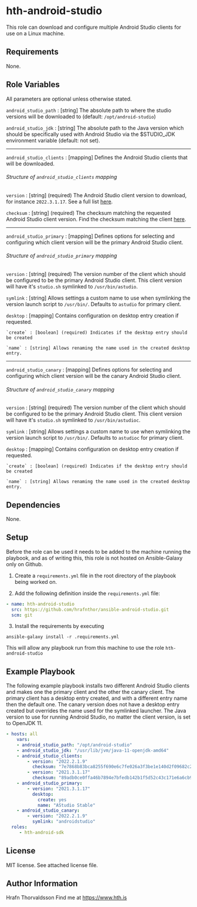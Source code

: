 hth-android-studio
=========

This role can download and configure multiple Android Studio clients for use on a Linux machine.

Requirements
------------

None.


Role Variables
--------------

All parameters are optional unless otherwise stated.

`android_studio_path` : [string] The absolute path to where the studio versions will be downloaded to (default: `/opt/android-studio`)

`android_studio_jdk` : [string] The absolute path to the Java version which should be specifically used with Android Studio via the $STUDIO_JDK environment variable (default: not set).

---

`android_studio_clients` : [mapping] Defines the Android Studio clients that will be downloaded.

###### Structure of `android_studio_clients` mapping

`version` : [string] (required) The Android Studio client version to download, for instance `2022.3.1.17`. See a full list [here](https://developer.android.com/studio/archive).

`checksum` : [string] (required) The checksum matching the requested Android Studio client version. Find the checksum matching the client [here](https://developer.android.com/studio/archive).

---

`android_studio_primary` : [mapping] Defines options for selecting and configuring which client version will be the primary Android Studio client.

###### Structure of `android_studio_primary` mapping

`version` : [string] (required) The version number of the client which should be configured to be the primary Android Studio client. This client version will have it's `studio.sh` symlinked to `/usr/bin/astudio`.

`symlink` : [string] Allows settings a custom name to use when symlinking the version launch script to `/usr/bin/`. Defaults to `astudio` for primary client.

`desktop` : [mapping] Contains configuration on desktop entry creation if requested.

    `create` : [boolean] (required) Indicates if the desktop entry should be created

    `name` : [string] Allows renaming the name used in the created desktop entry.

---

`android_studio_canary` : [mapping] Defines options for selecting and configuring which client version will be the canary Android Studio client.

###### Structure of `android_studio_canary` mapping

`version` : [string] (required) The version number of the client which should be configured to be the primary Android Studio client. This client version will have it's `studio.sh` symlinked to `/usr/bin/astudioc`.

`symlink` : [string] Allows settings a custom name to use when symlinking the version launch script to `/usr/bin/`. Defaults to `astudioc` for primary client.

`desktop` : [mapping] Contains configuration on desktop entry creation if requested.

    `create` : [boolean] (required) Indicates if the desktop entry should be created

    `name` : [string] Allows renaming the name used in the created desktop entry.


Dependencies
------------

None.

Setup
-----

Before the role can be used it needs to be added to the machine running the playbook, and as of writing this, this role is not hosted on Ansible-Galaxy only on Github.

1. Create a `requirements.yml` file in the root directory of the playbook being worked on.

2. Add the following definition inside the `requirements.yml` file:

```yml
- name: hth-android-studio
  src: https://github.com/hrafnthor/ansible-android-studio.git
  scm: git
```

3. Install the requirements by executing 

```shell
ansible-galaxy install -r .requirements.yml
``` 

This will allow any playbook run from this machine to use the role `hth-android-studio`


Example Playbook
----------------

The following example playbook installs two different Android Studio clients and makes one the primary client and the other the canary client. The primary client has a desktop entry created, and with a different entry name then the default one. The canary version does not have a desktop entry created but overrides the name used for the symlinked launcher. The Java version to use for running Android Studio, no matter the client version, is set to OpenJDK 11.

```yaml
- hosts: all
    vars:
    - android_studio_path: "/opt/android-studio"
    - android_studio_jdk: "/usr/lib/jvm/java-11-openjdk-amd64"
    - android_studio_clients:
        - version: "2022.2.1.9"
          checksum: "7e7868b83bca8255f690e6c7fe026a3f3be1e140d2f09682c2b150af8cf93550"
        - version: "2021.3.1.17"
          checksum: "89adb0ce0ffa46b7894e7bfedb142b1f5d52c43c171e6a6cb9a95a49f77756ca"
    - android_studio_primary:
        - version: "2021.3.1.17"
          desktop: 
            create: yes
            name: "AStudio Stable"
    - android_studio_canary: 
        - version: "2022.2.1.9"
          symlink: "androidstudio"
  roles:
     - hth-android-sdk
```

License
-------

MIT license. See attached license file.

Author Information
------------------

Hrafn Thorvaldsson
Find me at https://www.hth.is
